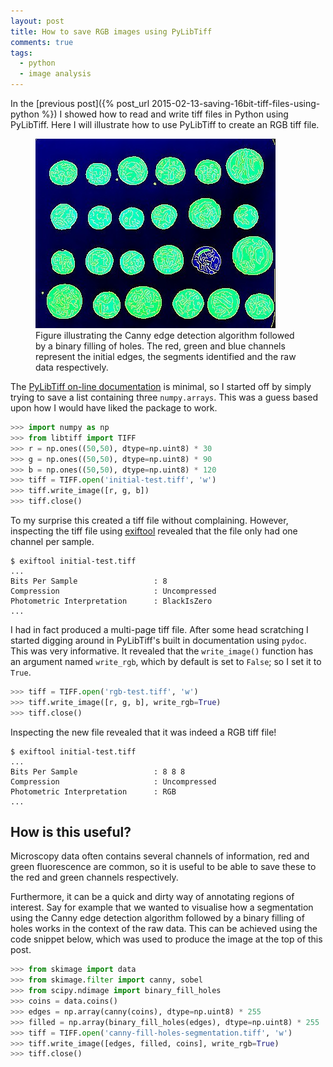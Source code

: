 ```yaml
---
layout: post
title: How to save RGB images using PyLibTiff
comments: true
tags:
  - python
  - image analysis
---
```


In the [previous post]({% post_url 2015-02-13-saving-16bit-tiff-files-using-python %})
I showed how to read and write tiff files in Python using PyLibTiff. Here I
will illustrate how to use PyLibTiff to create an RGB tiff file.

<figure>
  <img src="/images/canny-fill-holes-segmentation.jpg" alt="Segmented coins" />
  <figcaption>
    Figure illustrating the Canny edge detection algorithm followed
    by a binary filling of holes. The red, green and blue channels represent
    the initial edges, the segments identified and the raw data respectively.
  </figcaption>
</figure>

The [PyLibTiff on-line documentation](https://code.google.com/p/pylibtiff/) is
minimal, so I started off by simply trying to save a list containing three
``numpy.arrays``. This was a guess based upon how I would have liked the
package to work.

```python
>>> import numpy as np
>>> from libtiff import TIFF
>>> r = np.ones((50,50), dtype=np.uint8) * 30
>>> g = np.ones((50,50), dtype=np.uint8) * 90
>>> b = np.ones((50,50), dtype=np.uint8) * 120
>>> tiff = TIFF.open('initial-test.tiff', 'w')
>>> tiff.write_image([r, g, b])
>>> tiff.close()
```

To my surprise this created a tiff file without complaining. However,
inspecting the tiff file using
[exiftool](http://www.sno.phy.queensu.ca/~phil/exiftool/) revealed that the
file only had one channel per sample.

```
$ exiftool initial-test.tiff 
...
Bits Per Sample                 : 8
Compression                     : Uncompressed
Photometric Interpretation      : BlackIsZero
...
```

I had in fact produced a multi-page tiff file.  After some head scratching I
started digging around in PyLibTiff's built in documentation using ``pydoc``.
This was very informative. It revealed that the ``write_image()`` function has
an argument named ``write_rgb``, which by default is set to ``False``; so I
set it to ``True``.

```python
>>> tiff = TIFF.open('rgb-test.tiff', 'w')
>>> tiff.write_image([r, g, b], write_rgb=True)
>>> tiff.close()
```

Inspecting the new file revealed that it was indeed a RGB tiff file!

```
$ exiftool initial-test.tiff 
...
Bits Per Sample                 : 8 8 8
Compression                     : Uncompressed
Photometric Interpretation      : RGB
...
```

## How is this useful?

Microscopy data often contains several channels of information, red and green
fluorescence are common, so it is useful to be able to save these to the red
and green channels respectively.

Furthermore, it can be a quick and dirty way of annotating regions of interest.
Say for example that we wanted to visualise how a segmentation using the Canny
edge detection algorithm followed by a binary filling of holes works in the
context of the raw data. This can be achieved using the code snippet below,
which was used to produce the image at the top of this post.

```python
>>> from skimage import data
>>> from skimage.filter import canny, sobel
>>> from scipy.ndimage import binary_fill_holes
>>> coins = data.coins()
>>> edges = np.array(canny(coins), dtype=np.uint8) * 255
>>> filled = np.array(binary_fill_holes(edges), dtype=np.uint8) * 255
>>> tiff = TIFF.open('canny-fill-holes-segmentation.tiff', 'w')
>>> tiff.write_image([edges, filled, coins], write_rgb=True)
>>> tiff.close()
```
